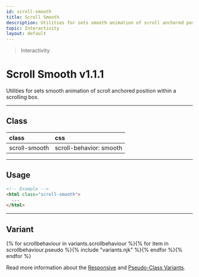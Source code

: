 ```yaml
---
id: scroll-smooth
title: Scroll Smooth
description: Utilities for sets smooth animation of scroll anchored position within a scrolling box.
topic: Interactivity
layout: default
---
```


> Interactivity

# Scroll Smooth <span class="ml-1 px-2 py-1 text-sm text-gray-600 (dark)text-charcoal-100 bg-gray-300 (dark)bg-gray-600">v1.1.1</span>

Utilities for sets smooth animation of scroll anchored position within a scrolling box.

---

## Class

| <span class="px-3 py-1 text-white (dark)text-charcoal-100 bg-gray-700 (dark)bg-gray-600 rounded-full">class</span> | <span class="px-3 py-1 text-white (dark)text-charcoal-100 bg-gray-700 (dark)bg-gray-600 rounded-full">css</span> |
|:--|:--|
| scroll-smooth | scroll-behavior: smooth |

<style>
.supports {
  display: block
}
@supports (scroll-behavior: smooth) {
  .supports {
    display: none
  }
}
</style>

<y class="supports m-4 p-3 border-l-8 border-orange-600 text-sm text-orange-600 (dark)text-orange-500 bg-orange-200 (dark)bg-orange-900">
  <span class="pr-1 font-semibold">
    Note:
  </span>
  Your browser does not currently support the utilities.
</y>

---

## Usage

```html
<!-- Example -->
<html class="scroll-smooth">
  ...
</html>
```

---

## Variant

<y class="flex flex-gap-2 flex-wrap justify-start items-center">{% for scrollbehaviour in variants.scrollbehaviour %}{% for item in scrollbehaviour.pseudo %}{% include "variants.njk" %}{% endfor %}{% endfor %}</y>

Read more information about the [Responsive](/responsive) and [Pseudo-Class Variants](/pseudo-class-variants/).


